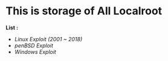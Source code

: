 # This is storage of All Localroot

<b>List :</b>
* <i>Linux Exploit (2001 ~ 2018)</i>
* <i>penBSD Exploit</i>
* <i>Windows Exploit</i>
